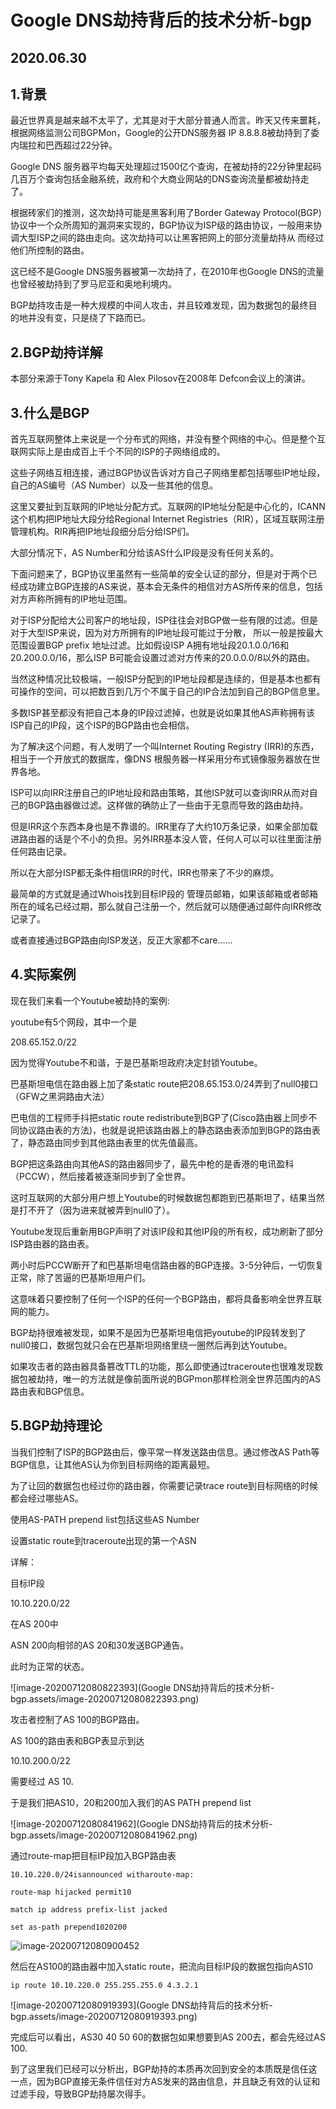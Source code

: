 # Google DNS劫持背后的技术分析-bgp

## 2020.06.30

## 1.背景

最近世界真是越来越不太平了，尤其是对于大部分普通人而言。昨天又传来噩耗，根据网络监测公司BGPMon，Google的公开DNS服务器 IP 8.8.8.8被劫持到了委内瑞拉和巴西超过22分钟。

Google DNS 服务器平均每天处理超过1500亿个查询，在被劫持的22分钟里起码几百万个查询包括金融系统，政府和个大商业网站的DNS查询流量都被劫持走了。

根据砖家们的推测，这次劫持可能是黑客利用了Border Gateway Protocol(BGP) 协议中一个众所周知的漏洞来实现的，BGP协议为ISP级的路由协议，一般用来协调大型ISP之间的路由走向。这次劫持可以让黑客把网上的部分流量劫持从 而经过他们所控制的路由。

这已经不是Google DNS服务器被第一次劫持了，在2010年也Google DNS的流量也曾经被劫持到了罗马尼亚和奥地利境内。

BGP劫持攻击是一种大规模的中间人攻击，并且较难发现，因为数据包的最终目的地并没有变，只是绕了下路而已。

## 2.BGP劫持详解

本部分来源于Tony Kapela 和 Alex Pilosov在2008年 Defcon会议上的演讲。

## 3.什么是BGP

首先互联网整体上来说是一个分布式的网络，并没有整个网络的中心。但是整个互联网实际上是由成百上千个不同的ISP的子网络组成的。

这些子网络互相连接，通过BGP协议告诉对方自己子网络里都包括哪些IP地址段，自己的AS编号（AS Number）以及一些其他的信息。

这里又要扯到互联网的IP地址分配方式。互联网的IP地址分配是中心化的，ICANN这个机构把IP地址大段分给Regional Internet Registries（RIR），区域互联网注册管理机构。RIR再把IP地址段细分后分给ISP们。

大部分情况下，AS Number和分给该AS什么IP段是没有任何关系的。

下面问题来了，BGP协议里虽然有一些简单的安全认证的部分，但是对于两个已经成功建立BGP连接的AS来说，基本会无条件的相信对方AS所传来的信息，包括对方声称所拥有的IP地址范围。

对于ISP分配给大公司客户的地址段，ISP往往会对BGP做一些有限的过滤。但是对于大型ISP来说，因为对方所拥有的IP地址段可能过于分散， 所以一般是按最大范围设置BGP prefix 地址过滤。比如假设ISP A拥有地址段20.1.0.0/16和20.200.0.0/16，那么ISP B可能会设置过滤对方传来的20.0.0.0/8以外的路由。

当然这种情况比较极端，一般ISP分配到的IP地址段都是连续的，但是基本也都有可操作的空间，可以把数百到几万个不属于自己的IP合法加到自己的BGP信息里。

多数ISP甚至都没有把自己本身的IP段过滤掉，也就是说如果其他AS声称拥有该ISP自己的IP段，这个ISP的BGP路由也会相信。

为了解决这个问题，有人发明了一个叫Internet Routing Registry (IRR)的东西，相当于一个开放式的数据库，像DNS 根服务器一样采用分布式镜像服务器放在世界各地。

ISP可以向IRR注册自己的IP地址段和路由策略，其他ISP就可以查询IRR从而对自己的BGP路由器做过滤。这样做的确防止了一些由于无意而导致的路由劫持。

但是IRR这个东西本身也是不靠谱的。IRR里存了大约10万条记录，如果全部加载进路由器的话是个不小的负担。另外IRR基本没人管，任何人可以可以往里面注册任何路由记录。

所以在大部分ISP都无条件相信IRR的时代，IRR也带来了不少的麻烦。

最简单的方式就是通过Whois找到目标IP段的 管理员邮箱，如果该邮箱或者邮箱所在的域名已经过期，那么就自己注册一个，然后就可以随便通过邮件向IRR修改记录了。

或者直接通过BGP路由向ISP发送，反正大家都不care……

## 4.实际案例

现在我们来看一个Youtube被劫持的案例:

youtube有5个网段，其中一个是

208.65.152.0/22

因为觉得Youtube不和谐，于是巴基斯坦政府决定封锁Youtube。

巴基斯坦电信在路由器上加了条static route把208.65.153.0/24弄到了null0接口（GFW之黑洞路由大法）

巴电信的工程师手抖把static route redistribute到BGP了(Cisco路由器上同步不同协议路由表的方法)，也就是说把该路由器上的静态路由表添加到BGP的路由表了，静态路由同步到其他路由表里的优先值最高。

BGP把这条路由向其他AS的路由器同步了，最先中枪的是香港的电讯盈科（PCCW），然后接着被逐渐同步到了全世界。

这时互联网的大部分用户想上Youtube的时候数据包都跑到巴基斯坦了，结果当然是打不开了（因为进来就被弄到null0了）。

Youtube发现后重新用BGP声明了对该IP段和其他IP段的所有权，成功刷新了部分ISP路由器的路由表。

两小时后PCCW断开了和巴基斯坦电信路由器的BGP连接。3-5分钟后，一切恢复正常，除了苦逼的巴基斯坦用户们。

这意味着只要控制了任何一个ISP的任何一个BGP路由，都将具备影响全世界互联网的能力。

BGP劫持很难被发现，如果不是因为巴基斯坦电信把youtube的IP段转发到了null0接口，数据包就只会在巴基斯坦网络里绕一圈然后再到达Youtube。

如果攻击者的路由器具备篡改TTL的功能，那么即使通过traceroute也很难发现数据包被劫持，唯一的方法就是像前面所说的BGPmon那样检测全世界范围内的AS路由表和BGP信息。

## 5.BGP劫持理论

当我们控制了ISP的BGP路由后，像平常一样发送路由信息。通过修改AS Path等BGP信息，让其他AS认为你到目标网络的距离最短。

为了让回的数据包也经过你的路由器，你需要记录trace route到目标网络的时候都会经过哪些AS。

使用AS-PATH prepend list包括这些AS Number

设置static route到traceroute出现的第一个ASN

详解：

目标IP段

10.10.220.0/22

在AS 200中

ASN 200向相邻的AS 20和30发送BGP通告。

此时为正常的状态。

![image-20200712080822393](Google DNS劫持背后的技术分析-bgp.assets/image-20200712080822393.png)

攻击者控制了AS 100的BGP路由。

AS 100的路由表和BGP表显示到达

10.10.200.0/22

需要经过 AS 10.

于是我们把AS10，20和200加入我们的AS PATH prepend list

![image-20200712080841962](Google DNS劫持背后的技术分析-bgp.assets/image-20200712080841962.png)

通过route-map把目标IP段加入BGP路由表

`10.10.220.0/24isannounced witharoute-map:` 

`route-map hijacked permit10` 

`match ip address prefix-list jacked` 

`set as-path prepend1020200`

![image-20200712080900452](C:\Users\root\AppData\Roaming\Typora\typora-user-images\image-20200712080900452.png)

然后在AS100的路由器中加入static route，把流向目标IP段的数据包指向AS10

`ip route 10.10.220.0 255.255.255.0 4.3.2.1`

![image-20200712080919393](Google DNS劫持背后的技术分析-bgp.assets/image-20200712080919393.png)

完成后可以看出，AS30 40 50 60的数据包如果想要到AS 200去，都会先经过AS 100.

到了这里我们已经可以分析出，BGP劫持的本质再次回到安全的本质既是信任这一点，因为BGP直接无条件信任对方AS发来的路由信息，并且缺乏有效的认证和过滤手段，导致BGP劫持屡次得手。

